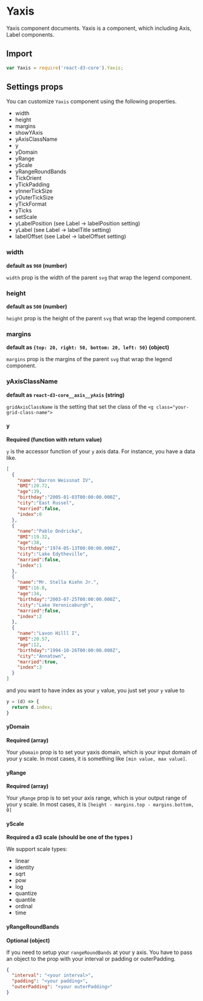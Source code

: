 # Yaxis

Yaxis component documents. Yaxis is a component, which including Axis, Label components.

## Import

```js
var Yaxis = require('react-d3-core').Yaxis;
```

## Settings props

You can customize `Yaxis` component using the following properties.

- width
- height
- margins
- showYAxis
- yAxisClassName
- y
- yDomain
- yRange
- yScale
- yRangeRoundBands
- TickOrient
- yTickPadding
- yInnerTickSize
- yOuterTickSize
- yTickFormat
- yTicks
- setScale
- yLabelPosition (see Label -> labelPosition setting)
- yLabel (see Label -> labelTitle setting)
- labelOffset (see Label -> labelOffset setting)

### width

**default as `960` (number)**

`width` prop is the width of the parent `svg` that wrap the legend component.

### height

**default as `500` (number)**

`height` prop is the height of the parent `svg` that wrap the legend component.

### margins

**default as `{top: 20, right: 50, bottom: 20, left: 50}` (object)**

`margins` prop is the margins of the parent `svg` that wrap the legend component.

### yAxisClassName

**default as `react-d3-core__axis__yAxis` (string)**

`gridAxisClassName` is the setting that set the class of the `<g class="your-grid-class-name">`

#### y

**Required (function with return value)**

`y` is the accessor function of your `y` axis data. For instance, you have a data like.

```json
[
  {
    "name":"Darron Weissnat IV",
    "BMI":20.72,
    "age":39,
    "birthday":"2005-01-03T00:00:00.000Z",
    "city":"East Russel",
    "married":false,
    "index":0
  },
  {
    "name":"Pablo Ondricka",
    "BMI":19.32,
    "age":38,
    "birthday":"1974-05-13T00:00:00.000Z",
    "city":"Lake Edytheville",
    "married":false,
    "index":1
  },
  {
    "name":"Mr. Stella Kiehn Jr.",
    "BMI":16.8,
    "age":34,
    "birthday":"2003-07-25T00:00:00.000Z",
    "city":"Lake Veronicaburgh",
    "married":false,
    "index":2
  },
  {
    "name":"Lavon Hilll I",
    "BMI":20.57,
    "age":12,
    "birthday":"1994-10-26T00:00:00.000Z",
    "city":"Annatown",
    "married":true,
    "index":3
  }
]
```

and you want to have index as your `y` value, you just set your `y` value to

```js
y = (d) => {
  return d.index;
}
```

#### yDomain

**Required (array)**

Your `yDomain` prop is to set your yaxis domain, which is your input domain of your y scale.  In most cases, it is something like `[min value, max value]`.

#### yRange

**Required (array)**

Your `yRange` prop is to set your axis range, which is your output range of your y scale. In most cases, it is `[height - margins.top - margins.bottom, 0]`

#### yScale

**Required a d3 scale (should be one of the types )**

We support scale types:

- linear
- identity
- sqrt
- pow
- log
- quantize
- quantile
- ordinal
- time

#### yRangeRoundBands

**Optional (object)**

If you need to setup your `rangeRoundBands` at your y axis. You have to pass an object to the prop with your interval or padding or outerPadding.

```json
{
  "interval": "<your interval>",
  "padding": "<your padding>",
  "outerPadding": "<your outerPadding>"
}
```
